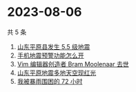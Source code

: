 # 2023-08-06

共 5 条

<!-- BEGIN ZHIHUSEARCH -->
<!-- 最后更新时间 Sun Aug 06 2023 19:09:01 GMT+0800 (China Standard Time) -->
1. [山东平原县发生 5.5 级地震 ](https://www.zhihu.com/search?q=山东平原县发生%205.5%20级地震%20)
1. [手机地震预警功能怎么开](https://www.zhihu.com/search?q=手机地震预警功能怎么开)
1. [Vim 编辑器创造者 Bram Moolenaar 去世](https://www.zhihu.com/search?q=Vim%20编辑器创造者%20Bram%20Moolenaar%20去世)
1. [山东平原地震多地天空现红光](https://www.zhihu.com/search?q=山东平原地震多地天空现红光)
1. [我被暴雨围困的 72 小时](https://www.zhihu.com/search?q=我被暴雨围困的%2072%20小时)
<!-- END ZHIHUSEARCH -->
